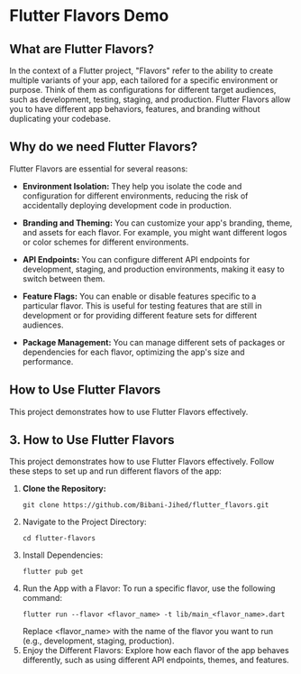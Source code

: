 # Flutter Flavors Demo

## What are Flutter Flavors?

In the context of a Flutter project, "Flavors" refer to the ability to create multiple variants of your app, each tailored for a specific environment or purpose. Think of them as configurations for different target audiences, such as development, testing, staging, and production. Flutter Flavors allow you to have different app behaviors, features, and branding without duplicating your codebase.

## Why do we need Flutter Flavors?

Flutter Flavors are essential for several reasons:

- **Environment Isolation:** They help you isolate the code and configuration for different environments, reducing the risk of accidentally deploying development code in production.

- **Branding and Theming:** You can customize your app's branding, theme, and assets for each flavor. For example, you might want different logos or color schemes for different environments.

- **API Endpoints:** You can configure different API endpoints for development, staging, and production environments, making it easy to switch between them.

- **Feature Flags:** You can enable or disable features specific to a particular flavor. This is useful for testing features that are still in development or for providing different feature sets for different audiences.

- **Package Management:** You can manage different sets of packages or dependencies for each flavor, optimizing the app's size and performance.

## How to Use Flutter Flavors

This project demonstrates how to use Flutter Flavors effectively.

## 3. How to Use Flutter Flavors

This project demonstrates how to use Flutter Flavors effectively. Follow these steps to set up and run different flavors of the app:

1. **Clone the Repository:**
   ```shell
   git clone https://github.com/Bibani-Jihed/flutter_flavors.git
   
2. Navigate to the Project Directory:
   ```shell
   cd flutter-flavors
3. Install Dependencies:
   ```shell
   flutter pub get
4. Run the App with a Flavor:
   To run a specific flavor, use the following command:
   ```shell
   flutter run --flavor <flavor_name> -t lib/main_<flavor_name>.dart
   ```
   Replace <flavor_name> with the name of the flavor you want to run (e.g., development, staging, production).
5. Enjoy the Different Flavors:
   Explore how each flavor of the app behaves differently, such as using different API endpoints, themes, and       features.

  
